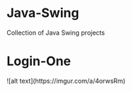 # Java-Swing
Collection of Java Swing projects
<br>
<h1>Login-One</h1>
![alt text](https://imgur.com/a/4orwsRm)

